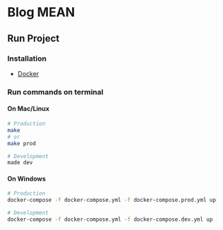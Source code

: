 # Blog MEAN

## Run Project

### Installation

- [Docker](https://www.docker.com/get-started)

### Run commands on terminal

#### On Mac/Linux

```bash
# Production
make
# or
make prod

# Development
made dev
```

#### On Windows

```bash
# Production
docker-compose -f docker-compose.yml -f docker-compose.prod.yml up

# Development
docker-compose -f docker-compose.yml -f docker-compose.dev.yml up
```
